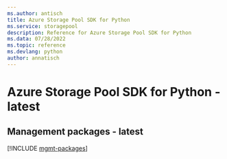 ```yaml
---
ms.author: antisch
title: Azure Storage Pool SDK for Python
ms.service: storagepool
description: Reference for Azure Storage Pool SDK for Python
ms.data: 07/28/2022
ms.topic: reference
ms.devlang: python
author: annatisch
---
```

# Azure Storage Pool SDK for Python - latest

## Management packages - latest
[!INCLUDE [mgmt-packages](storage-pool-mgmt-index.md)]
